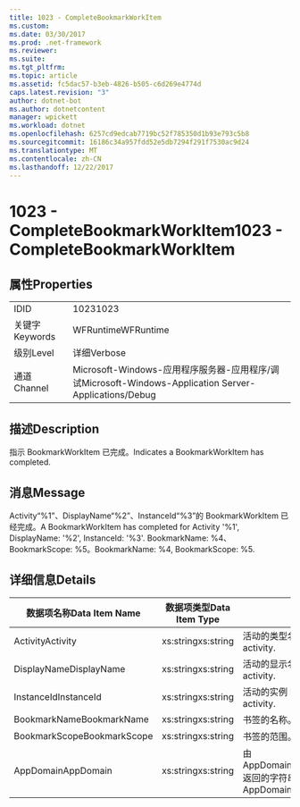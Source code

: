 ```yaml
---
title: 1023 - CompleteBookmarkWorkItem
ms.custom: 
ms.date: 03/30/2017
ms.prod: .net-framework
ms.reviewer: 
ms.suite: 
ms.tgt_pltfrm: 
ms.topic: article
ms.assetid: fc5dac57-b3eb-4826-b505-c6d269e4774d
caps.latest.revision: "3"
author: dotnet-bot
ms.author: dotnetcontent
manager: wpickett
ms.workload: dotnet
ms.openlocfilehash: 6257cd9edcab7719bc52f785350d1b93e793c5b8
ms.sourcegitcommit: 16186c34a957fdd52e5db7294f291f7530ac9d24
ms.translationtype: MT
ms.contentlocale: zh-CN
ms.lasthandoff: 12/22/2017
---
```

# <a name="1023---completebookmarkworkitem"></a><span data-ttu-id="6cecb-102">1023 - CompleteBookmarkWorkItem</span><span class="sxs-lookup"><span data-stu-id="6cecb-102">1023 - CompleteBookmarkWorkItem</span></span>
## <a name="properties"></a><span data-ttu-id="6cecb-103">属性</span><span class="sxs-lookup"><span data-stu-id="6cecb-103">Properties</span></span>  
  
|||  
|-|-|  
|<span data-ttu-id="6cecb-104">ID</span><span class="sxs-lookup"><span data-stu-id="6cecb-104">ID</span></span>|<span data-ttu-id="6cecb-105">1023</span><span class="sxs-lookup"><span data-stu-id="6cecb-105">1023</span></span>|  
|<span data-ttu-id="6cecb-106">关键字</span><span class="sxs-lookup"><span data-stu-id="6cecb-106">Keywords</span></span>|<span data-ttu-id="6cecb-107">WFRuntime</span><span class="sxs-lookup"><span data-stu-id="6cecb-107">WFRuntime</span></span>|  
|<span data-ttu-id="6cecb-108">级别</span><span class="sxs-lookup"><span data-stu-id="6cecb-108">Level</span></span>|<span data-ttu-id="6cecb-109">详细</span><span class="sxs-lookup"><span data-stu-id="6cecb-109">Verbose</span></span>|  
|<span data-ttu-id="6cecb-110">通道</span><span class="sxs-lookup"><span data-stu-id="6cecb-110">Channel</span></span>|<span data-ttu-id="6cecb-111">Microsoft-Windows-应用程序服务器-应用程序/调试</span><span class="sxs-lookup"><span data-stu-id="6cecb-111">Microsoft-Windows-Application Server-Applications/Debug</span></span>|  
  
## <a name="description"></a><span data-ttu-id="6cecb-112">描述</span><span class="sxs-lookup"><span data-stu-id="6cecb-112">Description</span></span>  
 <span data-ttu-id="6cecb-113">指示 BookmarkWorkItem 已完成。</span><span class="sxs-lookup"><span data-stu-id="6cecb-113">Indicates a BookmarkWorkItem has completed.</span></span>  
  
## <a name="message"></a><span data-ttu-id="6cecb-114">消息</span><span class="sxs-lookup"><span data-stu-id="6cecb-114">Message</span></span>  
 <span data-ttu-id="6cecb-115">Activity“%1”、DisplayName“%2”、InstanceId“%3”的 BookmarkWorkItem 已经完成。</span><span class="sxs-lookup"><span data-stu-id="6cecb-115">A BookmarkWorkItem has completed for Activity '%1', DisplayName: '%2', InstanceId: '%3'.</span></span> <span data-ttu-id="6cecb-116">BookmarkName: %4、BookmarkScope: %5。</span><span class="sxs-lookup"><span data-stu-id="6cecb-116">BookmarkName: %4, BookmarkScope: %5.</span></span>  
  
## <a name="details"></a><span data-ttu-id="6cecb-117">详细信息</span><span class="sxs-lookup"><span data-stu-id="6cecb-117">Details</span></span>  
  
|<span data-ttu-id="6cecb-118">数据项名称</span><span class="sxs-lookup"><span data-stu-id="6cecb-118">Data Item Name</span></span>|<span data-ttu-id="6cecb-119">数据项类型</span><span class="sxs-lookup"><span data-stu-id="6cecb-119">Data Item Type</span></span>|<span data-ttu-id="6cecb-120">描述</span><span class="sxs-lookup"><span data-stu-id="6cecb-120">Description</span></span>|  
|--------------------|--------------------|-----------------|  
|<span data-ttu-id="6cecb-121">Activity</span><span class="sxs-lookup"><span data-stu-id="6cecb-121">Activity</span></span>|<span data-ttu-id="6cecb-122">xs:string</span><span class="sxs-lookup"><span data-stu-id="6cecb-122">xs:string</span></span>|<span data-ttu-id="6cecb-123">活动的类型名称。</span><span class="sxs-lookup"><span data-stu-id="6cecb-123">The type name of the activity.</span></span>|  
|<span data-ttu-id="6cecb-124">DisplayName</span><span class="sxs-lookup"><span data-stu-id="6cecb-124">DisplayName</span></span>|<span data-ttu-id="6cecb-125">xs:string</span><span class="sxs-lookup"><span data-stu-id="6cecb-125">xs:string</span></span>|<span data-ttu-id="6cecb-126">活动的显示名称。</span><span class="sxs-lookup"><span data-stu-id="6cecb-126">The display name of the activity.</span></span>|  
|<span data-ttu-id="6cecb-127">InstanceId</span><span class="sxs-lookup"><span data-stu-id="6cecb-127">InstanceId</span></span>|<span data-ttu-id="6cecb-128">xs:string</span><span class="sxs-lookup"><span data-stu-id="6cecb-128">xs:string</span></span>|<span data-ttu-id="6cecb-129">活动的实例 ID。</span><span class="sxs-lookup"><span data-stu-id="6cecb-129">The instance id of the activity.</span></span>|  
|<span data-ttu-id="6cecb-130">BookmarkName</span><span class="sxs-lookup"><span data-stu-id="6cecb-130">BookmarkName</span></span>|<span data-ttu-id="6cecb-131">xs:string</span><span class="sxs-lookup"><span data-stu-id="6cecb-131">xs:string</span></span>|<span data-ttu-id="6cecb-132">书签的名称。</span><span class="sxs-lookup"><span data-stu-id="6cecb-132">The name of the bookmark.</span></span>|  
|<span data-ttu-id="6cecb-133">BookmarkScope</span><span class="sxs-lookup"><span data-stu-id="6cecb-133">BookmarkScope</span></span>|<span data-ttu-id="6cecb-134">xs:string</span><span class="sxs-lookup"><span data-stu-id="6cecb-134">xs:string</span></span>|<span data-ttu-id="6cecb-135">书签的范围。</span><span class="sxs-lookup"><span data-stu-id="6cecb-135">The scope of the bookmark.</span></span>|  
|<span data-ttu-id="6cecb-136">AppDomain</span><span class="sxs-lookup"><span data-stu-id="6cecb-136">AppDomain</span></span>|<span data-ttu-id="6cecb-137">xs:string</span><span class="sxs-lookup"><span data-stu-id="6cecb-137">xs:string</span></span>|<span data-ttu-id="6cecb-138">由 AppDomain.CurrentDomain.FriendlyName 返回的字符串。</span><span class="sxs-lookup"><span data-stu-id="6cecb-138">The string returned by AppDomain.CurrentDomain.FriendlyName.</span></span>|
